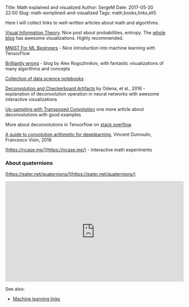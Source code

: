 Title: Math explained and visualized
Author: SergeM
Date: 2017-05-20 22:00
Slug: math-exmplined-and-visualized
Tags: math,books,links,eli5


Here I will collect links to well-written articles about math and algorithms. 

[Visual Information Theory](http://colah.github.io/posts/2015-09-Visual-Information/). Nice post about probabilities, entropy. The [whole blog](http://colah.github.io/) has awesome visualizations. Highly recommended.

[MNIST For ML Beginners](https://www.tensorflow.org/get_started/mnist/beginners) - Nice introduction into machine learning with TensorFlow

[Brilliantly wrong](http://arogozhnikov.github.io/) - blog by Alex Rogozhnikov, with fantastic visualizations of many algorithms and concepts

[Collection of data science notebooks](https://github.com/donnemartin/data-science-ipython-notebooks). 


[Deconvolution and Checkerboard Artifacts](https://distill.pub/2016/deconv-checkerboard/) by 
Odena, et al., 2016 - explanation of
deconvolution operation in neural networks with awesome interactive visualizations

[Up-sampling with Transposed Convolution](https://towardsdatascience.com/up-sampling-with-transposed-convolution-9ae4f2df52d0) one more article about deconvolutions with good examples

More about deconvolutions in Tensorflow on [stack overflow](https://stackoverflow.com/questions/39373230/what-does-tensorflows-conv2d-transpose-operation-do)

[A guide to convolution arithmetic for deeplearning](https://arxiv.org/pdf/1603.07285.pdf), Vincent Dumoulin, Francesco Visin, 2018 

[https://ncase.me/](https://ncase.me/) - Interactive math experiments

### About quaternions
[https://eater.net/quaternions/](https://eater.net/quaternions/)

<iframe width="560" height="315" src="https://www.youtube.com/embed/zjMuIxRvygQ" frameborder="0" allow="accelerometer; autoplay; encrypted-media; gyroscope; picture-in-picture" allowfullscreen></iframe>


See also:

* [Machine learning links](/machine-learning-links.html)






